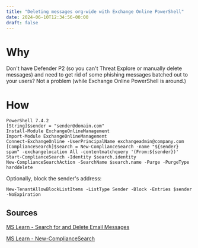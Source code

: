 ```yaml
---
title: "Deleting messages org-wide with Exchange Online PowerShell"
date: 2024-06-10T12:34:56-00:00
draft: false
---
```


# Why

Don't have Defender P2 (so you can't Threat Explore or manually delete messages) and need to get rid of some phishing messages batched out to your users? Not a problem (while Exchange Online PowerShell is around.)

# How

```pwsh
PowerShell 7.4.2
[String]$sender = "sender@domain.com"
Install-Module ExchangeOnlineManagement
Import-Module ExchangeOnlineManagement
Connect-ExchangeOnline -UserPrincipalName exchangeadmin@company.com
[ComplianceSearch]$search = New-ComplianceSearch -name "${sender} spam" -exchangelocation All -contentmatchquery '(From:${sender})'
Start-ComplianceSearch -Identity $search.identity
New-ComplianceSearchAction -SearchName $search.name -Purge -PurgeType harddelete
```

Optionally, block the sender's address:

```pwsh
New-TenantAllowBlockListItems -ListType Sender -Block -Entries $sender -NoExpiration
```

## Sources

[MS Learn - Search for and Delete Email Messages](https://learn.microsoft.com/en-us/purview/ediscovery-search-for-and-delete-email-messages)

[MS Learn - New-ComplianceSearch](https://learn.microsoft.com/en-us/powershell/module/exchange/new-compliancesearch?view=exchange-ps)
